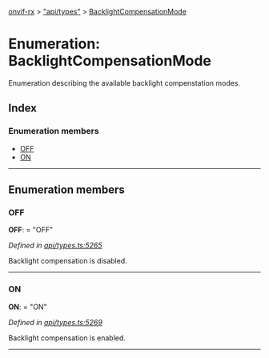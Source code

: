 [onvif-rx](../README.md) > ["api/types"](../modules/_api_types_.md) > [BacklightCompensationMode](../enums/_api_types_.backlightcompensationmode.md)

# Enumeration: BacklightCompensationMode

Enumeration describing the available backlight compenstation modes.

## Index

### Enumeration members

* [OFF](_api_types_.backlightcompensationmode.md#off)
* [ON](_api_types_.backlightcompensationmode.md#on)

---

## Enumeration members

<a id="off"></a>

###  OFF

**OFF**:  = "OFF"

*Defined in [api/types.ts:5265](https://github.com/patrickmichalina/onvif-rx/blob/f117e44/src/api/types.ts#L5265)*

Backlight compensation is disabled.

___
<a id="on"></a>

###  ON

**ON**:  = "ON"

*Defined in [api/types.ts:5269](https://github.com/patrickmichalina/onvif-rx/blob/f117e44/src/api/types.ts#L5269)*

Backlight compensation is enabled.

___

